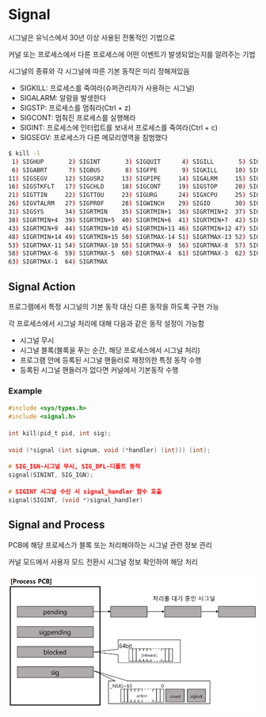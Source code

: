# Signal

시그널은 유닉스에서 30년 이상 사용된 전통적인 기법으로

커널 또는 프로세스에서 다른 프로세스에 어떤 이벤트가 발생되었는지를 알려주는 기법

시그널의 종류와 각 시그널에 따른 기본 동작은 미리 정해져있음

- SIGKILL: 프로세스를 죽여라(슈퍼관리자가 사용하는 시그널)
- SIGALARM: 알람을 발생한다
- SIGSTP: 프로세스를 멈춰라(Ctrl + z)
- SIGCONT: 멈춰진 프로세스를 실행해라
- SIGINT: 프로세스에 인터럽트를 보내서 프로세스를 죽여라(Ctrl + c)
- SIGSEGV: 프로세스가 다른 메모리영역을 침범했다

```bash
$ kill -l
 1) SIGHUP	     2) SIGINT  	 3) SIGQUIT	     4) SIGILL  	 5) SIGTRAP
 6) SIGABRT	     7) SIGBUS  	 8) SIGFPE  	 9) SIGKILL 	10) SIGUSR1
11) SIGSEGV	    12) SIGUSR2 	13) SIGPIPE 	14) SIGALRM 	15) SIGTERM
16) SIGSTKFLT	17) SIGCHLD 	18) SIGCONT 	19) SIGSTOP 	20) SIGTSTP
21) SIGTTIN	    22) SIGTTOU  	23) SIGURG  	24) SIGXCPU 	25) SIGXFSZ
26) SIGVTALRM	27) SIGPROF	    28) SIGWINCH	29) SIGIO   	30) SIGPWR
31) SIGSYS   	34) SIGRTMIN	35) SIGRTMIN+1	36) SIGRTMIN+2	37) SIGRTMIN+3
38) SIGRTMIN+4	39) SIGRTMIN+5	40) SIGRTMIN+6	41) SIGRTMIN+7	42) SIGRTMIN+8
43) SIGRTMIN+9	44) SIGRTMIN+10	45) SIGRTMIN+11	46) SIGRTMIN+12	47) SIGRTMIN+13
48) SIGRTMIN+14	49) SIGRTMIN+15	50) SIGRTMAX-14	51) SIGRTMAX-13	52) SIGRTMAX-12
53) SIGRTMAX-11	54) SIGRTMAX-10	55) SIGRTMAX-9	56) SIGRTMAX-8	57) SIGRTMAX-7
58) SIGRTMAX-6	59) SIGRTMAX-5	60) SIGRTMAX-4	61) SIGRTMAX-3	62) SIGRTMAX-2
63) SIGRTMAX-1	64) SIGRTMAX	
```



## Signal Action

프로그램에서 특정 시그널의 기본 동작 대신 다른 동작을 하도록 구현 가능

각 프로세스에서 시그널 처리에 대해 다음과 같은 동작 설정이 가능함

- 시그널 무시
- 시그널 블록(블록을 푸는 순간, 해당 프로세스에서 시그널 처리)
- 프로그램 안에 등록된 시그널 핸들러로 재정의한 특정 동작 수행
- 등록된 시그널 핸들러가 없다면 커널에서 기본동작 수행



### Example

```c
#include <sys/types.h>
#include <signal.h>

int kill(pid_t pid, int sig);

void (*signal (int signum, void (*handler) (int))) (int);

# SIG_IGN-시그널 무시, SIG_DFL-디폴트 동작
signal(SININT, SIG_IGN);

# SIGINT 시그널 수신 시 signal_handler 함수 호출
signal(SIGINT, (void *)signal_handler)
```



## Signal and Process

PCB에 해당 프로세스가 블록 또는 처리해야하는 시그널 관련 정보 관리

커널 모드에서 사용자 모드 전환시 시그널 정보 확인하여 해당 처리

![signal and process](../images/ch7-1_signal_and_process.png)